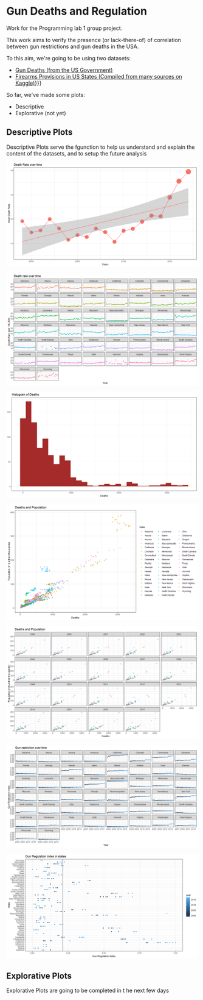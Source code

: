 # Gun Deaths and Regulation<!--{{{-->
Work for the Programming lab 1 group project.

This work aims to verify the presence (or lack-there-of) of correlation between gun restrictions and gun deaths in the USA. 

To this aim, we're going to be using two datasets:
- [Gun Deaths (from the US Government)](https://www.kaggle.com/datasets/ahmedeltom/us-gun-deaths-by-county-19992019)
- [Firearms Provisions in US States (Compiled from many sources on Kaggle)](https://www.kaggle.com/datasets/jboysen/state-firearms?select=raw_data.csv)}}}

So far, we've made some plots:
- Descriptive
- Explorative (not yet)

## Descriptive Plots
Descriptive Plots serve the fgunction to help us understand and explain the content of the datasets, and to setup the future analysis

![Death Rate Over Time](plots/descriptive_plots/death_rate_over_time.png)

![Death rate over time by state](plots/descriptive_plots/death_rate_over_time_by_state.png)

![Deaaths histogram](./plots/descriptive_plots/deaths_histogram.png)

![Deaths and Population (by year)](./plots/descriptive_plots/deaths_and_population.png)

![Gun Deaths and Population over time](./plots/descriptive_plots/gun_deaths_and_population_over_time_(by_year).png)

![Gun Regulation index over time (by state)](./plots/descriptive_plots/gun_regulation_index_over_time_(by_state).png)

![Gun regulation index in states](./plots/descriptive_plots/gun_regulation_index_in_states.png)


## Explorative Plots
Explorative Plots are going to be completed in t he next few days
